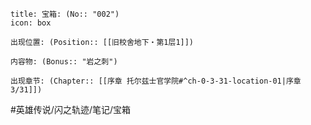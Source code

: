 ---
---
```ad-quote
title: 宝箱: (No:: "002")
icon: box

出现位置: (Position:: [[旧校舍地下・第1层1]])

内容物: (Bonus:: "岩之刺")

出现章节: (Chapter:: [[序章 托尔兹士官学院#^ch-0-3-31-location-01|序章3/31]])

```

#英雄传说/闪之轨迹/笔记/宝箱